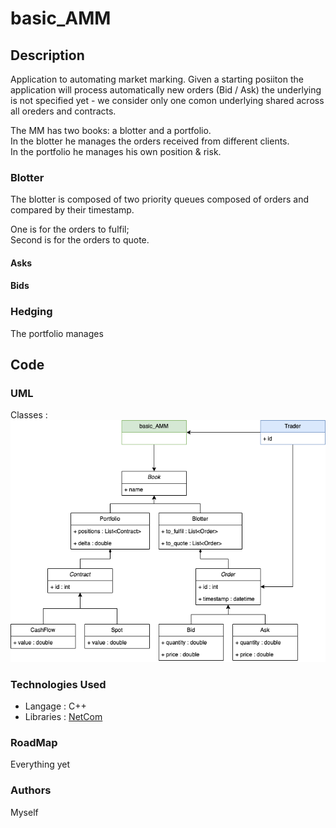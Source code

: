 # basic_AMM

## Description

Application to automating market marking. Given a starting posiiton the application will process automatically new orders (Bid / Ask) the underlying is not specified yet - we consider only one comon underlying shared across all oreders and contracts.

The MM has two books: a blotter and a portfolio.<br>
In the blotter he manages the orders received from different clients.<br>
In the portfolio he manages his own position & risk.

### Blotter

The blotter is composed of two priority queues composed of orders and compared by their timestamp.

One is for the orders to fulfil;<br>
Second is for the orders to quote.

#### Asks

#### Bids

### Hedging

The portfolio manages 

## Code

### UML
Classes : 
![classes](./docs/UML_1.png)

### Technologies Used

- Langage : C++
- Libraries : [NetCom](https://github.com/alchekroun/NetCom)

### RoadMap

Everything yet

### Authors

Myself